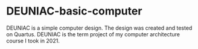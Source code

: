 # DEUNIAC-basic-computer
 DEUNIAC is a simple computer design. The design was created and tested on Quartus. DEUNIAC is the term project of my computer architecture course I took in 2021.
